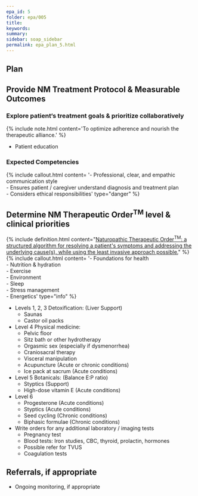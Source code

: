 ```yaml
---
epa_id: 5
folder: epa/005
title: 
keywords: 
summary: 
sidebar: soap_sidebar
permalink: epa_plan_5.html
---
```


## Plan
## Provide NM Treatment Protocol & Measurable Outcomes

### Explore patient‘s treatment goals & prioritize collaboratively
{% include note.html content='To optimize adherence and nourish the therapeutic alliance.' %}
- Patient education

### Expected Competencies
{% include callout.html content= '- Professional, clear, and empathic communication style<br>- Ensures patient / caregiver understand diagnosis and treatment plan<br>- Considers ethical responsibilities' type="danger" %}

## Determine NM Therapeutic Order<sup>TM</sup> level & clinical priorities
{% include definition.html content="[Naturopathic Therapeutic Order<sup>TM</sup>: a structured algorithm for resolving a patient's symptoms and addressing the underlying cause(s), while using the least invasive approach possible.](https://fnminstitute.org/therapeutic-order/)" %}
{% include callout.html content= '- Foundations for health<br>- Nutrition & hydration<br>- Exercise<br>- Environment<br>- Sleep<br>- Stress management<br>- Energetics' type="info" %}
- Levels 1, 2, 3 Detoxification: (Liver Support)
  - Saunas
  - Castor oil packs
- Level 4 Physical medicine:
  - Pelvic floor
  - Sitz bath or other hydrotherapy
  - Orgasmic sex (especially if dysmenorrhea)
  - Craniosacral therapy
  - Visceral manipulation
  - Acupuncture (Acute or chronic conditions)
  - Ice pack at sacrum (Acute conditions)
- Level 5 Botanicals: (Balance E:P ratio)
  - Styptics (Support)
  - High-dose vitamin E (Acute conditions)
- Level 6 
  - Progesterone (Acute conditions)
  - Styptics (Acute conditions)
  - Seed cycling (Chronic conditions)
  - Biphasic formulae (Chronic conditions)
- Write orders for any additional laboratory / imaging tests 
  - Pregnancy test
  - Blood tests:  Iron studies, CBC, thyroid, prolactin, hormones
  - Possible refer for TVUS
  - Coagulation tests

## Referrals, if appropriate
- Ongoing monitoring, if appropriate


